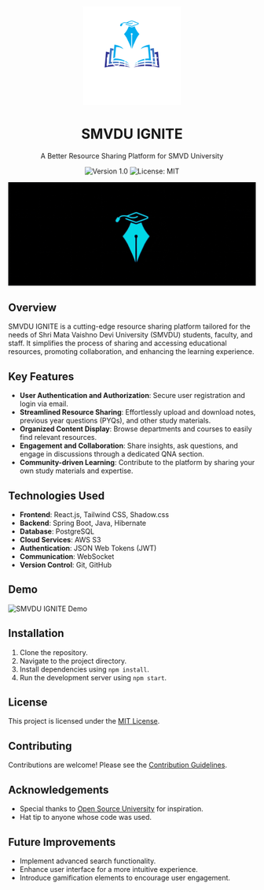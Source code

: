 <!-- SMVDU IGNITE Logo -->
<p align="center">
  <img src="github-assets/ignite.png" alt="SMVDU IGNITE Logo" width="200">
</p>

<!-- Project Title -->
<h1 align="center">SMVDU IGNITE</h1>

<!-- Project Description -->
<p align="center">A Better Resource Sharing Platform for SMVD University</p>

<!-- Badges -->
<p align="center">
  <img src="https://img.shields.io/badge/version-v1.0-blue.svg" alt="Version 1.0">
  <img src="https://img.shields.io/badge/license-MIT-green" alt="License: MIT">
</p>

<!-- GIF of Brand -->
<p align="center">
  <img src="github-assets/logo-gif.gif" alt="SMVDU IGNITE Brand GIF">
</p>

<!-- Project Overview -->
## Overview
SMVDU IGNITE is a cutting-edge resource sharing platform tailored for the needs of Shri Mata Vaishno Devi University (SMVDU) students, faculty, and staff. It simplifies the process of sharing and accessing educational resources, promoting collaboration, and enhancing the learning experience.

## Key Features
- **User Authentication and Authorization**: Secure user registration and login via email.
- **Streamlined Resource Sharing**: Effortlessly upload and download notes, previous year questions (PYQs), and other study materials.
- **Organized Content Display**: Browse departments and courses to easily find relevant resources.
- **Engagement and Collaboration**: Share insights, ask questions, and engage in discussions through a dedicated QNA section.
- **Community-driven Learning**: Contribute to the platform by sharing your own study materials and expertise.

## Technologies Used
- **Frontend**: React.js, Tailwind CSS, Shadow.css
- **Backend**: Spring Boot, Java, Hibernate
- **Database**: PostgreSQL
- **Cloud Services**: AWS S3
- **Authentication**: JSON Web Tokens (JWT)
- **Communication**: WebSocket
- **Version Control**: Git, GitHub

<!-- Demo -->
## Demo
![SMVDU IGNITE Demo](https://your-demo-gif-url.com)

<!-- Installation -->
## Installation
1. Clone the repository.
2. Navigate to the project directory.
3. Install dependencies using `npm install`.
4. Run the development server using `npm start`.

<!-- License -->
## License
This project is licensed under the [MIT License](https://opensource.org/licenses/MIT).

<!-- Contributing -->
## Contributing
Contributions are welcome! Please see the [Contribution Guidelines](CONTRIBUTING.md).

<!-- Acknowledgements -->
## Acknowledgements
- Special thanks to [Open Source University](https://opensourceuniversity.org/) for inspiration.
- Hat tip to anyone whose code was used.

<!-- Improvements -->
## Future Improvements
- Implement advanced search functionality.
- Enhance user interface for a more intuitive experience.
- Introduce gamification elements to encourage user engagement.

